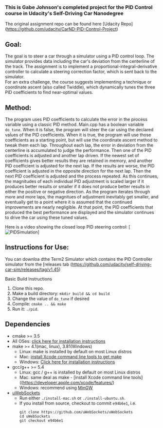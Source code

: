 ### This is Gabe Johnson's completed project for the PID Control course in Udacity's Self-Driving Car Nanodegree

The original assignment repo can be found here [Udacity Repo] (https://github.com/udacity/CarND-PID-Control-Project)

## Goal:
The goal is to steer a car through a simulator using a PID control loop.  The simulator provides data including the car's deviation from the centerline of the track.  The assignment is to implement a proportional-integral-derivative controller to calculate a steering correction factor, which is sent back to the simulator.  
For an extra challenge, the course suggests implementing a technique or coordinate ascent (also called Twiddle), which dynamically tunes the three PID coefficients to find near-optimal values.

## Method:
The program uses PID coefficients to calculate the error in the process variable using a classic PID method.
Main.cpp has a boolean variable `do_tune`.  When it is false, the program will steer the car using the declared values of the PID coefficients.  When it is true, the program will use those coefficients as a starting point, but will use the coordinate ascent method to tweak them each lap.  Throughout each lap, the error in deviation from the centerline is accumulated to judge the performance.  Then one of the PID coefficients is adjusted and another lap driven.  If the newest set of coefficients gives better results they are retained in memory, and another PID coefficient is adjusted for the next lap.  If the results are worse, the PID coefficient is adjusted in the opposite direction for the next lap.  Then the next PID coefficient is adjusted and the process repeated.  As this continues, the magnitudes of each individual PID adjustment is scaled larger if it produces better results or smaller if it does not produce better results in either the positive or negative direction.  As the program iterates through more and more laps, the magnitues of adjustment inevitably get smaller, and eventually get to a point where it is assumed that the continued improvements are nearly negligible.  At that point, the PID coefficients that produced the best performance are displayed and the simulator continues to drive the car using these tuned values.

Here is a video showing the closed loop PID steering control:
[![PIDSimulation](video/PIDvid.gif)]

## Instructions for Use:
You can downloa dthe Term2 Simulator which contains the PID Controller simulator from the [releases tab (https://github.com/udacity/self-driving-car-sim/releases/tag/v1.45)

Basic Build Instructions

1. Clone this repo.
2. Make a build directory: `mkdir build && cd build`
3. Change the value of `do_tune` if desired
4. Compile: `cmake .. && make`
5. Run it: `./pid`. 


## Dependencies

* cmake >= 3.5
 * All OSes: [click here for installation instructions](https://cmake.org/install/)
* make >= 4.1(mac, linux), 3.81(Windows)
  * Linux: make is installed by default on most Linux distros
  * Mac: [install Xcode command line tools to get make](https://developer.apple.com/xcode/features/)
  * Windows: [Click here for installation instructions](http://gnuwin32.sourceforge.net/packages/make.htm)
* gcc/g++ >= 5.4
  * Linux: gcc / g++ is installed by default on most Linux distros
  * Mac: same deal as make - [install Xcode command line tools]((https://developer.apple.com/xcode/features/)
  * Windows: recommend using [MinGW](http://www.mingw.org/)
* [uWebSockets](https://github.com/uWebSockets/uWebSockets)
  * Run either `./install-mac.sh` or `./install-ubuntu.sh`.
  * If you install from source, checkout to commit `e94b6e1`, i.e.
    ```
    git clone https://github.com/uWebSockets/uWebSockets 
    cd uWebSockets
    git checkout e94b6e1
    ```
 
